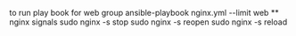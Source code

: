 
to run play book for web group
ansible-playbook nginx.yml --limit  web
** nginx signals
sudo nginx -s stop
sudo nginx -s reopen
sudo nginx -s reload
